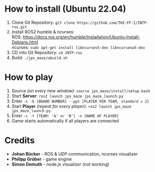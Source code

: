 # How to install (Ubuntu 22.04)

1. Clone Git Repository: `git clone https://github.com/THI-FF-I/INTP-ros.git`
2. Install ROS2 humble & ncurses:<br>
ROS: https://docs.ros.org/en/humble/Installation/Ubuntu-Install-Debians.html<br>
ncurses: `sudo apt-get install libncurses5-dev libncursesw5-dev`
3. CD into Git Repository: `cd INTP-ros`
4. Build: `./jps_maze/abuild.sh`

# How to play
1. Source *(on every new window)*: `source jps_maze/install/setup.bash`
2. Start **Server**: `ros2 launch jps_maze jps_maze_launch.py`
3. Enter `-s -b [BOARD NUMBER] --ppt [PLAYER PER TEAM, standard = 2]`
4. Start **Player** *(repeat for every player)*: `ros2 launch jps_maze jps_maze_launch.py`
5. Enter `-c -t [TEAM: 'A' or 'B'] -n [NAME OF PLAYER]`
6. Game starts automatically if all players are connected

# Credits
- **Johan Bücker** - ROS & UDP communication, ncurses visualizer
- **Philipp Grüber** - game engine
- **Simon Demuth** - node.js visualizer (not working)
